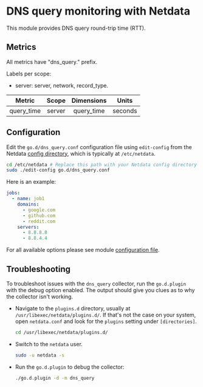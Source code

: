 <!--
title: "DNS query monitoring with Netdata"
description: "Monitor the health and performance of DNS query round-trip time with zero configuration, per-second metric granularity, and interactive visualizations."
custom_edit_url: https://github.com/netdata/go.d.plugin/edit/master/modules/dnsquery/README.md
sidebar_label: "DNS queries"
-->

# DNS query monitoring with Netdata

This module provides DNS query round-trip time (RTT).

## Metrics

All metrics have "dns_query." prefix.

Labels per scope:

- server: server, network, record_type.

| Metric     | Scope  | Dimensions |  Units  |
|------------|:------:|:----------:|:-------:|
| query_time | server | query_time | seconds |

## Configuration

Edit the `go.d/dns_query.conf` configuration file using `edit-config` from the
Netdata [config directory](https://learn.netdata.cloud/docs/configure/nodes), which is typically at `/etc/netdata`.

```bash
cd /etc/netdata # Replace this path with your Netdata config directory
sudo ./edit-config go.d/dns_query.conf
```

Here is an example:

```yaml
jobs:
  - name: job1
    domains:
      - google.com
      - github.com
      - reddit.com
    servers:
      - 8.8.8.8
      - 8.8.4.4
```

For all available options please see
module [configuration file](https://github.com/netdata/go.d.plugin/blob/master/config/go.d/dns_query.conf).

## Troubleshooting

To troubleshoot issues with the `dns_query` collector, run the `go.d.plugin` with the debug option enabled. The output
should give you clues as to why the collector isn't working.

- Navigate to the `plugins.d` directory, usually at `/usr/libexec/netdata/plugins.d/`. If that's not the case on
  your system, open `netdata.conf` and look for the `plugins` setting under `[directories]`.

  ```bash
  cd /usr/libexec/netdata/plugins.d/
  ```

- Switch to the `netdata` user.

  ```bash
  sudo -u netdata -s
  ```

- Run the `go.d.plugin` to debug the collector:

  ```bash
  ./go.d.plugin -d -m dns_query
  ```
